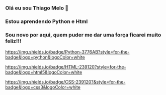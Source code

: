 ###  Olá eu sou Thiago Melo  🤙

### Estou aprendendo Python e  Html

###  Sou novo por aqui, quem puder me dar uma força ficarei muito feliz!!!

https://img.shields.io/badge/Python-3776AB?style=for-the-badge&logo=python&logoColor=white

https://img.shields.io/badge/HTML-239120?style=for-the-badge&logo=html5&logoColor=white

https://img.shields.io/badge/CSS-239120?&style=for-the-badge&logo=css3&logoColor=white
